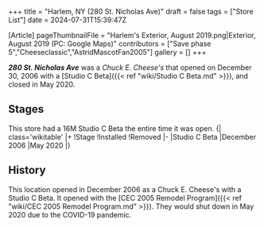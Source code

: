 +++
title = "Harlem, NY (280 St. Nicholas Ave)"
draft = false
tags = ["Store List"]
date = 2024-07-31T15:39:47Z

[Article]
pageThumbnailFile = "Harlem's Exterior, August 2019.png|Exterior, August 2019 (PC: Google Maps)"
contributors = ["Save phase 5","Cheeseclassic","AstridMascotFan2005"]
gallery = []
+++

<b><i>280 St. Nicholas Ave</b></i> was a <i>Chuck E. Cheese's</i> that opened on December 30, 2006 with a [Studio C Beta]({{< ref "wiki/Studio C Beta.md" >}}), and closed in May 2020.

<h2> Stages </h2>
This store had a 16M Studio C Beta the entire time it was open.
{| class='wikitable'
|+
!Stage
!Installed
!Removed
|-
|Studio C Beta
|December 2006
|May 2020
|}

<h2> History </h2>
This location opened in December 2006 as a Chuck E. Cheese's with a Studio C Beta. It opened with the [CEC 2005 Remodel Program]({{< ref "wiki/CEC 2005 Remodel Program.md" >}}). They would shut down in May 2020 due to the COVID-19 pandemic.